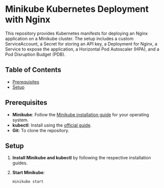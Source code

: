 # Minikube Kubernetes Deployment with Nginx

This repository provides Kubernetes manifests for deploying an Nginx application on a Minikube cluster. The setup includes a custom ServiceAccount, a Secret for storing an API key, a Deployment for Nginx, a Service to expose the application, a Horizontal Pod Autoscaler (HPA), and a Pod Disruption Budget (PDB).

## Table of Contents
- [Prerequisites](#prerequisites)
- [Setup](#setup)


## Prerequisites

- **Minikube**: Follow the [Minikube installation guide](https://minikube.sigs.k8s.io/docs/start/) for your operating system.
- **kubectl**: Install using the [official guide](https://kubernetes.io/docs/tasks/tools/install-kubectl/).
- **Git**: To clone the repository.

## Setup

1. **Install Minikube and kubectl** by following the respective installation guides.

2. **Start Minikube**:
   ```bash
   minikube start
